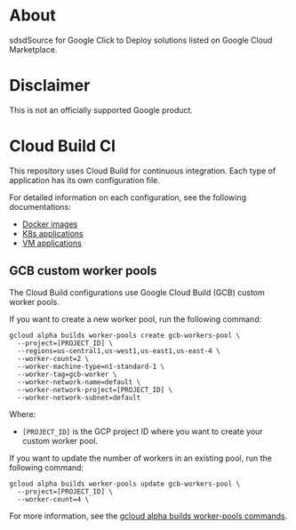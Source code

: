 # About

sdsdSource for Google Click to Deploy solutions listed on Google Cloud Marketplace.

# Disclaimer

This is not an officially supported Google product.

# Cloud Build CI

This repository uses Cloud Build for continuous integration. Each type of application has its own configuration file.

For detailed information on each configuration, see the following documentations:

*   [Docker images](docker/README.md#cloud-build-ci)
*   [K8s applications](k8s/README.md#cloud-build-ci)
*   [VM applications](vm/README.md#cloud-build-ci)

## GCB custom worker pools

The Cloud Build configurations use Google Cloud Build (GCB) custom worker pools.

If you want to create a new worker pool, run the following command:

```shell
gcloud alpha builds worker-pools create gcb-workers-pool \
  --project=[PROJECT_ID] \
  --regions=us-central1,us-west1,us-east1,us-east-4 \
  --worker-count=2 \
  --worker-machine-type=n1-standard-1 \
  --worker-tag=gcb-worker \
  --worker-network-name=default \
  --worker-network-project=[PROJECT_ID] \
  --worker-network-subnet=default
```

Where:

*   `[PROJECT_ID]` is the GCP project ID where you want to create your custom worker pool.

If you want to update the number of workers in an existing pool, run the following command:

```shell
gcloud alpha builds worker-pools update gcb-workers-pool \
  --project=[PROJECT_ID] \
  --worker-count=4 \
```

For more information, see the
[gcloud alpha builds worker-pools commands](https://cloud.google.com/sdk/gcloud/reference/alpha/builds/worker-pools/).
